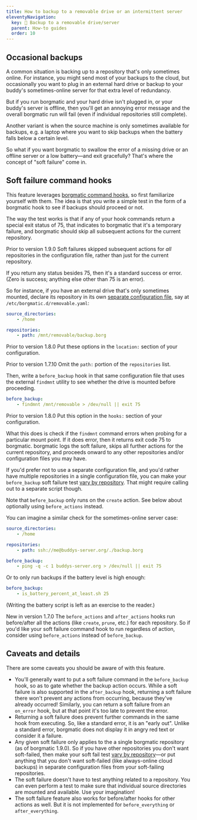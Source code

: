 ```yaml
---
title: How to backup to a removable drive or an intermittent server
eleventyNavigation:
  key: 💾 Backup to a removable drive/server
  parent: How-to guides
  order: 10
---
```

## Occasional backups

A common situation is backing up to a repository that's only sometimes online.
For instance, you might send most of your backups to the cloud, but
occasionally you want to plug in an external hard drive or backup to your
buddy's sometimes-online server for that extra level of redundancy.

But if you run borgmatic and your hard drive isn't plugged in, or your buddy's
server is offline, then you'll get an annoying error message and the overall
borgmatic run will fail (even if individual repositories still complete).

Another variant is when the source machine is only sometimes available for
backups, e.g. a laptop where you want to skip backups when the battery falls
below a certain level.

So what if you want borgmatic to swallow the error of a missing drive
or an offline server or a low battery—and exit gracefully? That's where the
concept of "soft failure" come in.


## Soft failure command hooks

This feature leverages [borgmatic command
hooks](https://torsion.org/borgmatic/docs/how-to/add-preparation-and-cleanup-steps-to-backups/),
so first familiarize yourself with them. The idea is that you write a simple
test in the form of a borgmatic hook to see if backups should proceed or not.

The way the test works is that if any of your hook commands return a special
exit status of 75, that indicates to borgmatic that it's a temporary failure,
and borgmatic should skip all subsequent actions for the current repository.

<span class="minilink minilink-addedin">Prior to version 1.9.0</span> Soft
failures skipped subsequent actions for *all* repositories in the
configuration file, rather than just for the current repository.

If you return any status besides 75, then it's a standard success or error.
(Zero is success; anything else other than 75 is an error).

So for instance, if you have an external drive that's only sometimes mounted,
declare its repository in its own [separate configuration
file](https://torsion.org/borgmatic/docs/how-to/make-per-application-backups/),
say at `/etc/borgmatic.d/removable.yaml`:

```yaml
source_directories:
    - /home

repositories:
    - path: /mnt/removable/backup.borg
```

<span class="minilink minilink-addedin">Prior to version 1.8.0</span> Put
these options in the `location:` section of your configuration.

<span class="minilink minilink-addedin">Prior to version 1.7.10</span> Omit
the `path:` portion of the `repositories` list.

Then, write a `before_backup` hook in that same configuration file that uses
the external `findmnt` utility to see whether the drive is mounted before
proceeding.

```yaml
before_backup:
    - findmnt /mnt/removable > /dev/null || exit 75
```

<span class="minilink minilink-addedin">Prior to version 1.8.0</span> Put this
option in the `hooks:` section of your configuration.

What this does is check if the `findmnt` command errors when probing for a
particular mount point. If it does error, then it returns exit code 75 to
borgmatic. borgmatic logs the soft failure, skips all further actions for the
current repository, and proceeds onward to any other repositories and/or
configuration files you may have.

If you'd prefer not to use a separate configuration file, and you'd rather
have multiple repositories in a single configuration file, you can make your
`before_backup` soft failure test [vary by
repository](https://torsion.org/borgmatic/docs/how-to/add-preparation-and-cleanup-steps-to-backups/#variable-interpolation).
That might require calling out to a separate script though.

Note that `before_backup` only runs on the `create` action. See below about
optionally using `before_actions` instead.

You can imagine a similar check for the sometimes-online server case:

```yaml
source_directories:
    - /home

repositories:
    - path: ssh://me@buddys-server.org/./backup.borg

before_backup:
    - ping -q -c 1 buddys-server.org > /dev/null || exit 75
```

Or to only run backups if the battery level is high enough:

```yaml
before_backup:
    - is_battery_percent_at_least.sh 25
```

(Writing the battery script is left as an exercise to the reader.)

<span class="minilink minilink-addedin">New in version 1.7.0</span> The
`before_actions` and `after_actions` hooks run before/after all the actions
(like `create`, `prune`, etc.) for each repository. So if you'd like your soft
failure command hook to run regardless of action, consider using
`before_actions` instead of `before_backup`.


## Caveats and details

There are some caveats you should be aware of with this feature.

 * You'll generally want to put a soft failure command in the `before_backup`
   hook, so as to gate whether the backup action occurs. While a soft failure is
   also supported in the `after_backup` hook, returning a soft failure there
   won't prevent any actions from occurring, because they've already occurred!
   Similarly, you can return a soft failure from an `on_error` hook, but at
   that point it's too late to prevent the error.
 * Returning a soft failure does prevent further commands in the same hook from
   executing. So, like a standard error, it is an "early out". Unlike a standard
   error, borgmatic does not display it in angry red text or consider it a
   failure.
 * Any given soft failure only applies to the a single borgmatic repository
   (as of borgmatic 1.9.0). So if you have other repositories you don't want
   soft-failed, then make your soft fail test [vary by
   repository](https://torsion.org/borgmatic/docs/how-to/add-preparation-and-cleanup-steps-to-backups/#variable-interpolation)—or
   put anything that you don't want soft-failed (like always-online cloud
   backups) in separate configuration files from your soft-failing
   repositories.
 * The soft failure doesn't have to test anything related to a repository. You
   can even perform a test to make sure that individual source directories are
   mounted and available. Use your imagination!
 * The soft failure feature also works for before/after hooks for other
   actions as well. But it is not implemented for `before_everything` or
   `after_everything`.
